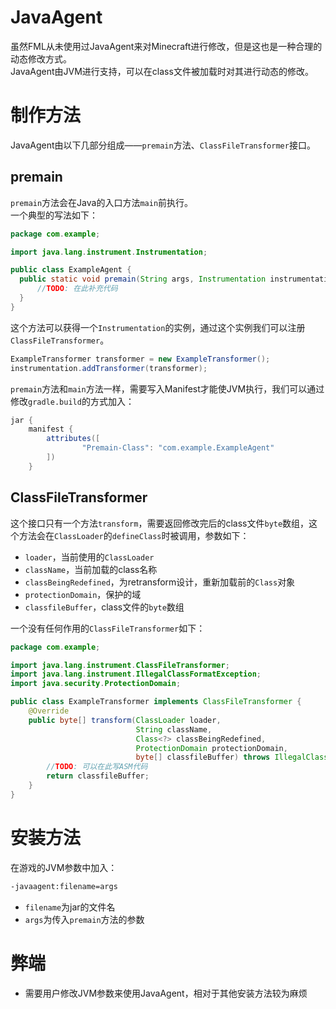 # JavaAgent

虽然FML从未使用过JavaAgent来对Minecraft进行修改，但是这也是一种合理的动态修改方式。  
JavaAgent由JVM进行支持，可以在class文件被加载时对其进行动态的修改。

# 制作方法

JavaAgent由以下几部分组成——`premain`方法、`ClassFileTransformer`接口。

## premain

`premain`方法会在Java的入口方法`main`前执行。  
一个典型的写法如下：
```java
package com.example;

import java.lang.instrument.Instrumentation;

public class ExampleAgent {
  public static void premain(String args, Instrumentation instrumentation){
      //TODO: 在此补充代码
  }
}
```

这个方法可以获得一个`Instrumentation`的实例，通过这个实例我们可以注册`ClassFileTransformer`。
```java
ExampleTransformer transformer = new ExampleTransformer();
instrumentation.addTransformer(transformer);
```

`premain`方法和`main`方法一样，需要写入Manifest才能使JVM执行，我们可以通过修改`gradle.build`的方式加入：
```gradle
jar {
    manifest {
        attributes([
                "Premain-Class": "com.example.ExampleAgent"
        ])
    }

```

## ClassFileTransformer

这个接口只有一个方法`transform`，需要返回修改完后的class文件`byte`数组，这个方法会在`ClassLoader`的`defineClass`时被调用，参数如下：
* `loader`，当前使用的`ClassLoader`
* `className`，当前加载的class名称
* `classBeingRedefined`，为retransform设计，重新加载前的`Class`对象
* `protectionDomain`，保护的域
* `classfileBuffer`，class文件的`byte`数组

一个没有任何作用的`ClassFileTransformer`如下：
```java
package com.example;

import java.lang.instrument.ClassFileTransformer;
import java.lang.instrument.IllegalClassFormatException;
import java.security.ProtectionDomain;

public class ExampleTransformer implements ClassFileTransformer {
    @Override
    public byte[] transform(ClassLoader loader,
                            String className,
                            Class<?> classBeingRedefined,
                            ProtectionDomain protectionDomain,
                            byte[] classfileBuffer) throws IllegalClassFormatException {
        //TODO: 可以在此写ASM代码
        return classfileBuffer;
    }
}
```

# 安装方法

在游戏的JVM参数中加入：
```sh
-javaagent:filename=args
```
* `filename`为jar的文件名
* `args`为传入`premain`方法的参数

# 弊端

* 需要用户修改JVM参数来使用JavaAgent，相对于其他安装方法较为麻烦